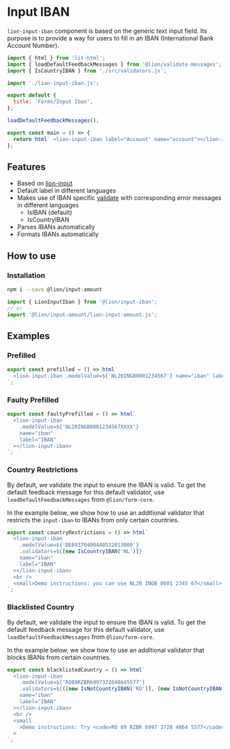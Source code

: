 [//]: # 'AUTO INSERT HEADER PREPUBLISH'

# Input IBAN

`lion-input-iban` component is based on the generic text input field.
Its purpose is to provide a way for users to fill in an IBAN (International Bank Account Number).

```js script
import { html } from 'lit-html';
import { loadDefaultFeedbackMessages } from '@lion/validate-messages';
import { IsCountryIBAN } from './src/validators.js';

import './lion-input-iban.js';

export default {
  title: 'Forms/Input Iban',
};

loadDefaultFeedbackMessages();
```

```js preview-story
export const main = () => {
  return html` <lion-input-iban label="Account" name="account"></lion-input-iban> `;
};
```

## Features

- Based on [lion-input](?path=/docs/forms-input--main#input)
- Default label in different languages
- Makes use of IBAN specific [validate](?path=/docs/forms-validation-overview--main#validate) with corresponding error messages in different languages
  - IsIBAN (default)
  - IsCountryIBAN
- Parses IBANs automatically
- Formats IBANs automatically

## How to use

### Installation

```bash
npm i --save @lion/input-amount
```

```js
import { LionInputIban } from '@lion/input-iban';
// or
import '@lion/input-amount/lion-input-amount.js';
```

## Examples

### Prefilled

```js preview-story
export const prefilled = () => html`
  <lion-input-iban .modelValue=${'NL20INGB0001234567'} name="iban" label="IBAN"></lion-input-iban>
`;
```

### Faulty Prefilled

```js preview-story
export const faultyPrefilled = () => html`
  <lion-input-iban
    .modelValue=${'NL20INGB0001234567XXXX'}
    name="iban"
    label="IBAN"
  ></lion-input-iban>
`;
```

### Country Restrictions

By default, we validate the input to ensure the IBAN is valid.
To get the default feedback message for this default validator, use `loadDefaultFeedbackMessages` from `@lion/form-core`.

In the example below, we show how to use an additional validator that restricts the `input-iban` to IBANs from only certain countries.

```js preview-story
export const countryRestrictions = () => html`
  <lion-input-iban
    .modelValue=${'DE89370400440532013000'}
    .validators=${[new IsCountryIBAN('NL')]}
    name="iban"
    label="IBAN"
  ></lion-input-iban>
  <br />
  <small>Demo instructions: you can use NL20 INGB 0001 2345 67</small>
`;
```

### Blacklisted Country

By default, we validate the input to ensure the IBAN is valid.
To get the default feedback message for this default validator, use `loadDefaultFeedbackMessages` from `@lion/form-core`.

In the example below, we show how to use an additional validator that blocks IBANs from certain countries.

```js preview-story
export const blacklistedCountry = () => html`
  <lion-input-iban
    .modelValue=${'RO89RZBR6997372848645577'}
    .validators=${([new IsNotCountryIBAN('RO')], [new IsNotCountryIBAN('ES')])}
    name="iban"
    label="IBAN"
  ></lion-input-iban>
  <br />
  <small
    >Demo instructions: Try <code>RO 89 RZBR 6997 3728 4864 5577</code> and watch it fail</small
  >
`;
```
